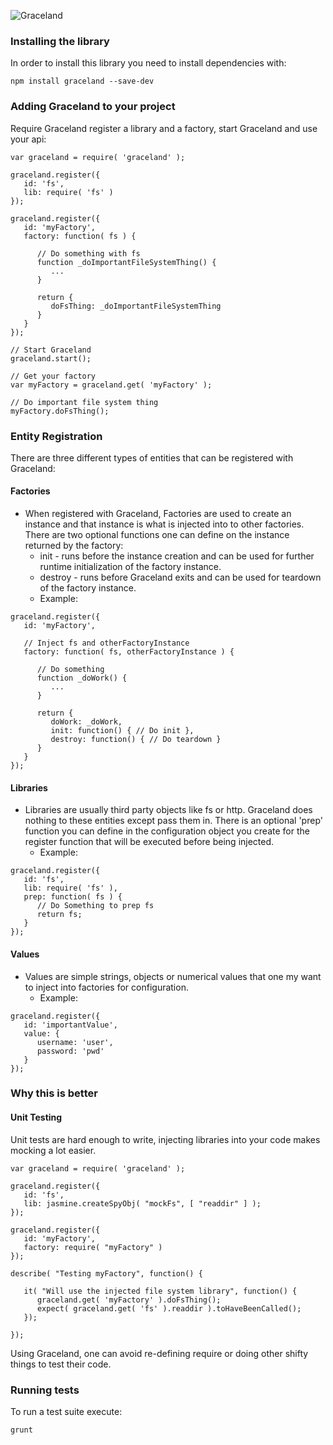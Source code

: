 ![Graceland](https://github.com/qtpeters/graceland/blob/master/wiki/images/GracelandGuitar_vectorized.png)
### Installing the library

In order to install this library you need to install dependencies with:

    npm install graceland --save-dev

### Adding Graceland to your project 

Require Graceland register a library and a factory, start Graceland and use your api:
```
var graceland = require( 'graceland' );

graceland.register({
   id: 'fs',
   lib: require( 'fs' )
});

graceland.register({
   id: 'myFactory',
   factory: function( fs ) {

      // Do something with fs 
      function _doImportantFileSystemThing() {
         ...
      }

      return {
         doFsThing: _doImportantFileSystemThing
      }
   }
});

// Start Graceland
graceland.start();

// Get your factory
var myFactory = graceland.get( 'myFactory' );

// Do important file system thing
myFactory.doFsThing();

```

### Entity Registration

There are three different types of entities that can be registered with Graceland:

#### Factories 
* When registered with Graceland, Factories are used to create an instance and that instance is what is injected into to other factories. There are two optional functions one 
  can define on the instance returned by the factory:
  * init - runs before the instance creation and can be used for further runtime initialization of the factory instance.
  * destroy - runs before Graceland exits and can be used for teardown of the factory instance.
  * Example:
``` 
graceland.register({
   id: 'myFactory',

   // Inject fs and otherFactoryInstance
   factory: function( fs, otherFactoryInstance ) {

      // Do something
      function _doWork() {
         ...
      }

      return {
         doWork: _doWork,
         init: function() { // Do init },
         destroy: function() { // Do teardown } 
      }
   }
});
```
#### Libraries
* Libraries are usually third party objects like fs or http.  Graceland does nothing to these entities except pass them in. There is an optional 'prep' function you can define in the configuration object you create for the register function that will be executed before being injected.
  * Example:
```
graceland.register({
   id: 'fs',
   lib: require( 'fs' ),
   prep: function( fs ) {
      // Do Something to prep fs
      return fs;
   }
});
```
#### Values
* Values are simple strings, objects or numerical values that one my want to inject into factories for configuration.
  * Example:
```
graceland.register({
   id: 'importantValue',
   value: { 
      username: 'user', 
      password: 'pwd' 
   }
});
```
### Why this is better

#### Unit Testing

Unit tests are hard enough to write, injecting libraries into your code makes mocking a lot easier.

```
var graceland = require( 'graceland' );

graceland.register({
   id: 'fs',
   lib: jasmine.createSpyObj( "mockFs", [ "readdir" ] );
});

graceland.register({
   id: 'myFactory',
   factory: require( "myFactory" )
});

describe( "Testing myFactory", function() {

   it( "Will use the injected file system library", function() {
      graceland.get( 'myFactory' ).doFsThing();
      expect( graceland.get( 'fs' ).readdir ).toHaveBeenCalled();
   });

});
```
Using Graceland, one can avoid re-defining require or doing other shifty things to test their code.  


### Running tests

To run a test suite execute:

    grunt

